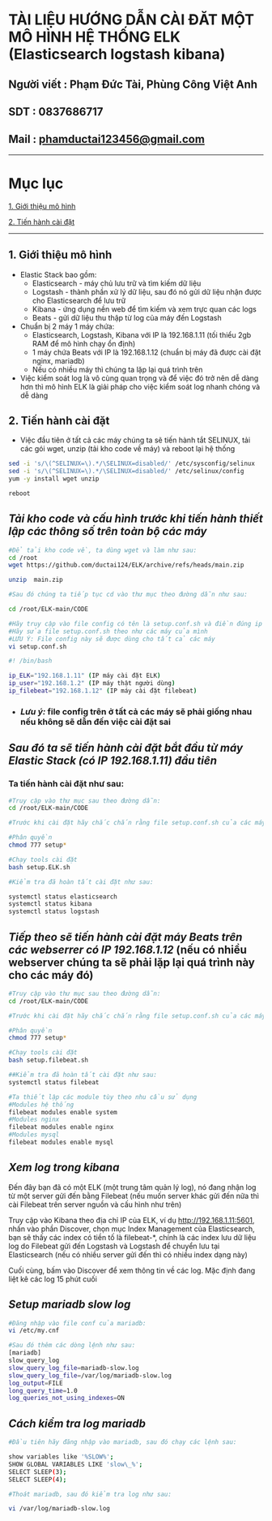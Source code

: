 <!--
# h1
## h2
### h3
#### h4
##### h5
###### h6

*in nghiêng*

**bôi đậm**

***vừa in nghiêng vừa bôi đậm***

`inlide code`

```php

echo ("highlight code");

```

[Link test](https://viblo.asia/helps/cach-su-dung-markdown-bxjvZYnwkJZ)

![markdown](https://images.viblo.asia/518eea86-f0bd-45c9-bf38-d5cb119e947d.png)

* mục 3
* mục 2
* mục 1

1. item 1
2. item 2
3. item 3

***
horizonal rules

> text

{@youtube: https://www.youtube.com/watch?v=HndN6P9ke6U}
* Cài đặt nginx bằng câu lệnh sau
```php
dnf -y install nginx
```
*	Cấu hình nginx như sau
```php
vi /etc/nginx/nginx.conf

 Server{
     ...
     server_name www.srv.world;
     ...
 }
 
-->

# TÀI LIỆU HƯỚNG DẪN CÀI ĐĂT MỘT  MÔ HÌNH HỆ THỐNG ELK (Elasticsearch logstash kibana)
## Người viết : Phạm Đức Tài, Phùng Công Việt Anh
## SDT : 0837686717
## Mail : phamductai123456@gmail.com

***
# Mục lục
[1. Giới thiệu mô hình](https://github.com/ductai124/ELK#1gi%E1%BB%9Bi-thi%E1%BB%87u-m%C3%B4-h%C3%ACnh)

[2. Tiến hành cài đặt](https://github.com/ductai124/ELK#2ti%E1%BA%BFn-h%C3%A0nh-c%C3%A0i-%C4%91%E1%BA%B7t)


***
## 1.	Giới thiệu mô hình
* Elastic Stack bao gồm:
    * Elasticsearch - máy chủ lưu trữ và tìm kiếm dữ liệu
    * Logstash - thành phần xử lý dữ liệu, sau đó nó gửi dữ liệu nhận được cho Elasticsearch để lưu trữ
    * Kibana - ứng dụng nền web để tìm kiếm và xem trực quan các logs
    * Beats - gửi dữ liệu thu thập từ log của máy đến Logstash
* Chuẩn bị 2 máy 1 máy chứa:
  * Elasticsearch, Logstash, Kibana với IP là 192.168.1.11 (tối thiểu 2gb RAM để mô hình chạy ổn định)
  * 1 máy chứa Beats với IP là 192.168.1.12 (chuẩn bị máy đã được cài đặt nginx, mariadb)
  * Nếu có nhiều máy thì chúng ta lặp lại quá trình trên
* Việc kiểm soát log là vô cùng quan trọng và để việc đó trở nên dễ dàng hơn thì mô hình ELK là giải pháp cho việc kiểm soát log nhanh chóng và dễ dàng

## 2.	Tiến hành cài đặt
* Việc đầu tiên ở tất cả các máy chúng ta sẽ tiến hành tắt SELINUX, tải các gói wget, unzip (tải kho code về máy) và reboot lại hệ thống
```bash
sed -i 's/\(^SELINUX=\).*/\SELINUX=disabled/' /etc/sysconfig/selinux
sed -i 's/\(^SELINUX=\).*/\SELINUX=disabled/' /etc/selinux/config
yum -y install wget unzip

reboot
```
## ***Tải kho code và cấu hình trước khi tiến hành thiết lập các thông số trên toàn bộ các máy***
```bash
#Để tải kho code về, ta dùng wget và làm như sau:
cd /root
wget https://github.com/ductai124/ELK/archive/refs/heads/main.zip

unzip  main.zip

#Sau đó chúng ta tiếp tục cd vào thư mục theo đường dẫn như sau:

cd /root/ELK-main/CODE

#Hãy truy cập vào file config có tên là setup.conf.sh và điền đúng ip dải ip theo máy của mình
#Hãy sửa file setup.conf.sh theo như các máy của mình
#LƯU Ý: File config này sẽ được dùng cho tất cả các máy
vi setup.conf.sh

#! /bin/bash

ip_ELK="192.168.1.11" (IP máy cài đặt ELK)
ip_user="192.168.1.2" (IP máy thật người dùng)
ip_filebeat="192.168.1.12" (IP máy cài đặt filebeat)

```
* ### ***Lưu ý:*** file config trên ở tất cả các máy sẽ phải giống nhau nếu không sẽ dẫn đến việc cài đặt sai

## ***Sau đó ta sẽ tiến hành cài đặt bắt đầu từ máy Elastic Stack (có IP 192.168.1.11) đầu tiên***
### Ta tiến hành cài đặt như sau:

```bash
#Truy cập vào thư mục sau theo đường dẫn:
cd /root/ELK-main/CODE

#Trước khi cài đặt hãy chắc chắn rằng file setup.conf.sh của các máy được thiết lập các thông số giống nhau

#Phân quyền
chmod 777 setup*

#Chạy tools cài đặt
bash setup.ELK.sh

#Kiểm tra đã hoàn tất cài đặt như sau:

systemctl status elasticsearch
systemctl status kibana
systemctl status logstash
```

## ***Tiếp theo sẽ tiến hành cài đặt máy Beats trên các webserrer có IP 192.168.1.12*** (nếu có nhiều webserver chúng ta sẽ phải lặp lại quá trình này cho các máy đó)

```bash
#Truy cập vào thư mục sau theo đường dẫn:
cd /root/ELK-main/CODE

#Trước khi cài đặt hãy chắc chắn rằng file setup.conf.sh của các máy được thiết lập các thông số giống nhau

#Phân quyền 
chmod 777 setup*

#Chạy tools cài đặt
bash setup.filebeat.sh

##Kiểm tra đã hoàn tất cài đặt như sau:
systemctl status filebeat

#Ta thiết lập các module tùy theo nhu cầu sử dụng
#Modules hệ thống
filebeat modules enable system
#Modules nginx
filebeat modules enable nginx
#Modules mysql
filebeat modules enable mysql
```

## ***Xem log trong kibana*** 

Đến đây bạn đã có một ELK (một trung tâm quản lý log), nó đang nhận log từ một server gửi đến bằng Filebeat (nếu muốn server khác gửi đến nữa thì cài Filebeat trên server nguồn và cấu hình như trên)

Truy cập vào Kibana theo địa chỉ IP của ELK, ví dụ http://192.168.1.11:5601, nhấn vào phần Discover, chọn mục Index Management của Elasticsearch, bạn sẽ thấy các index có tiền tố là filebeat-*, chính là các index lưu dữ liệu log do Filebeat gửi đến Logstash và Logstash để chuyển lưu tại Elasticsearch (nếu có nhiều server gửi đến thì có nhiều index dạng này)

Cuối cùng, bấm vào Discover để xem thông tin về các log. Mặc định đang liệt kê các log 15 phút cuối

## ***Setup mariadb slow log*** 
```bash
#Đăng nhập vào file conf của mariadb:
vi /etc/my.cnf

#Sau đó thêm các dòng lệnh như sau:
[mariadb]
slow_query_log
slow_query_log_file=mariadb-slow.log
slow_query_log_file=/var/log/mariadb-slow.log
log_output=FILE
long_query_time=1.0
log_queries_not_using_indexes=ON

```
## ***Cách kiểm tra log mariadb*** 
```bash
#Đầu tiên hãy đăng nhập vào mariadb, sau đó chạy các lệnh sau:

show variables like '%SLOW%';
SHOW GLOBAL VARIABLES LIKE 'slow\_%';
SELECT SLEEP(3);
SELECT SLEEP(4);

#Thoát mariadb, sau đó kiểm tra log như sau:

vi /var/log/mariadb-slow.log
```

